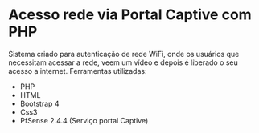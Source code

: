 # Acesso rede via Portal Captive com PHP
Sistema criado para autenticação de rede WiFi, onde os usuários que necessitam acessar a rede, veem um vídeo e depois é liberado o seu acesso a internet.
Ferramentas utilizadas:
- PHP
- HTML
- Bootstrap 4
- Css3
- PfSense 2.4.4 (Serviço portal Captive)

